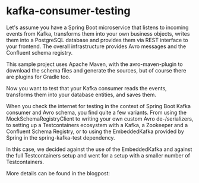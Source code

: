 # kafka-consumer-testing

Let's assume you have a Spring Boot microservice that listens to incoming events from Kafka, transforms them into your own business objects, writes them into a PostgreSQL database and provides them via REST interface to your frontend. The overall infrastructure provides Avro messages and the Confluent schema registry.

This sample project uses Apache Maven, with the avro-maven-plugin to download the schema files and generate the sources, but of course there are plugins for Gradle too.

Now you want to test that your Kafka consumer reads the events, transforms them into your database entities, and saves them.

When you check the internet for testing in the context of Spring Boot Kafka consumer and Avro schema, you find quite a few variants. From using the MockSchemaRegistryClient to writing your own custom Avro de-/serializers, to setting up a Testcontainers ecosystem with a Kafka, a Zookeeper and a Confluent Schema Registry, or to using the EmbeddedKafka provided by Spring in the spring-kafka-test dependency.

In this case, we decided against the use of the EmbeddedKafka and against the full Testcontainers setup and went for a setup with a smaller number of Testcontainers.

More details can be found in the blogpost: 
